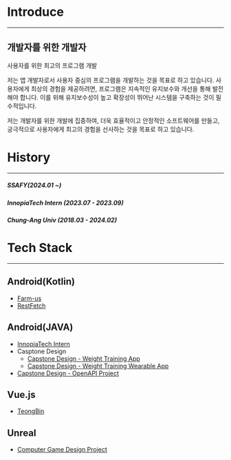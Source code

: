 # Introduce
------------------------------------------------
## 개발자를 위한 개발자
사용자를 위한 최고의 프로그램 개발

저는 앱 개발자로서 사용자 중심의 프로그램을 개발하는 것을 목표로 하고 있습니다.
사용자에게 최상의 경험을 제공하려면, 프로그램은 지속적인 유지보수와 개선을 통해 발전해야 합니다.
이를 위해 유지보수성이 높고 확장성이 뛰어난 시스템을 구축하는 것이 필수적입니다.

저는 개발자를 위한 개발에 집중하여, 더욱 효율적이고 안정적인 소프트웨어를 만들고, 궁극적으로 사용자에게 최고의 경험을 선사하는 것을 목표로 하고 있습니다.

# History
------------------------------------------------
##### SSAFY(2024.01 ~)
##### InnopiaTech Intern (2023.07 - 2023.09)
##### Chung-Ang Univ (2018.03 - 2024.02)

# Tech Stack
------------------------------------------------
## Android(Kotlin)
   -   [Farm-us](https://github.com/gemutsruhe/farm-us.git)
   -   [RestFetch](https://lab.ssafy.com/s11-mobility-smarthome-sub1/S11P21C209.git)
## Android(JAVA)
   -  [InnopiaTech Intern](https://github.com/gemutsruhe/rppg-dataset-acquition.git)
   -   Casptone Design
        - [Capstone Design - Weight Training App](https://github.com/gemutsruhe/wearableWT.git)
        -  [Capstone Design - Weight Training Wearable App](https://github.com/gemutsruhe/WearableWTWearOS.git)
   -   [Capstone Design - OpenAPI Project](https://github.com/gemutsruhe/DdaReung.git)
## Vue.js
   -   [TeongBin](https://github.com/gemutsruhe/teong-bin.git)
## Unreal
  -  [Computer Game Design Project](https://github.com/byy0643/ADVProject.git)
